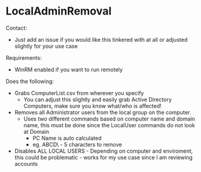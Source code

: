 # LocalAdminRemoval
Contact:  
- Just add an issue if you would like this tinkered with at all or adjusted slightly for your use case

Requirements:  
- WinRM enabled if you want to run remotely  

Does the following:  
- Grabs ComputerList.csv from wherever you specify   
  - You can adjust this slightly and easily grab Active Directory Computers, make sure you know what/who is affected!  
- Removes all Administrator users from the local group on the computer.  
  - Uses two different commands based on computer name and domain name, this must be done since the LocalUser commands do not look at Domain  
    - PC Name is auto calculated  
    - eg. ABCD\ - 5 characters to remove  
- Disables ALL LOCAL USERS - Depending on computer and enviroment, this could be problematic - works for my use case since I am reviewing accounts  
        

